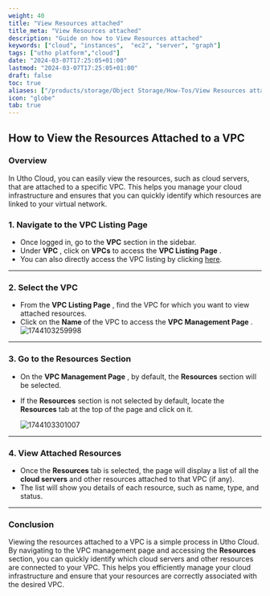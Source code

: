 ```yaml
---
weight: 40
title: "View Resources attached"
title_meta: "View Resources attached"
description: "Guide on how to View Resources attached"
keywords: ["cloud", "instances",  "ec2", "server", "graph"]
tags: ["utho platform","cloud"]
date: "2024-03-07T17:25:05+01:00"
lastmod: "2024-03-07T17:25:05+01:00"
draft: false
toc: true
aliases: ["/products/storage/Object Storage/How-Tos/View Resources attached"]
icon: "globe"
tab: true
---
```



## **How to View the Resources Attached to a VPC**

### **Overview**

In Utho Cloud, you can easily view the resources, such as cloud servers, that are attached to a specific VPC. This helps you manage your cloud infrastructure and ensures that you can quickly identify which resources are linked to your virtual network.


### **1. Navigate to the VPC Listing Page**

* Once logged in, go to the **VPC** section in the sidebar.
* Under  **VPC** , click on **VPCs** to access the  **VPC Listing Page** .
* You can also directly access the VPC listing by clicking [here](https://console.utho.com/vpc "VPC Listing Page").

---

### **2. Select the VPC**

* From the  **VPC Listing Page** , find the VPC for which you want to view attached resources.
* Click on the **Name** of the VPC to access the  **VPC Management Page** .
  ![1744103259998](image/index/1744103259998.png)

---

### **3. Go to the Resources Section**

* On the  **VPC Management Page** , by default, the **Resources** section will be selected.
* If the **Resources** section is not selected by default, locate the **Resources** tab at the top of the page and click on it.

  ![1744103301007](image/index/1744103301007.png)

---

### **4. View Attached Resources**

* Once the **Resources** tab is selected, the page will display a list of all the **cloud servers** and other resources attached to that VPC (if any).
* The list will show you details of each resource, such as name, type, and status.

---

### **Conclusion**

Viewing the resources attached to a VPC is a simple process in Utho Cloud. By navigating to the VPC management page and accessing the **Resources** section, you can quickly identify which cloud servers and other resources are connected to your VPC. This helps you efficiently manage your cloud infrastructure and ensure that your resources are correctly associated with the desired VPC.
